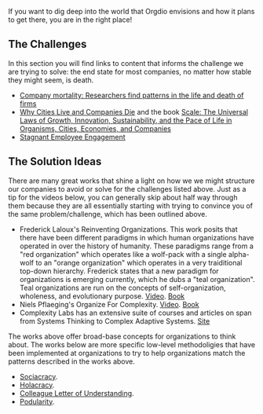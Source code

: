 <!-- TITLE: Inspirations -->
<!-- SUBTITLE: A quick list of works that has inspiried our community-->

If you want to dig deep into the world that Orgdio envisions and how it plans to get there, you are in the right place!

## The Challenges 
In this section you will find links to content that informs the challenge we are trying to solve: the end state for most companies, no matter how stable they might seem, is death.

* [Company mortality: Researchers find patterns in the life and death of firms](https://www.santafe.edu/news-center/news/sfi-scientists-find-predictive-rule-company-mortality)
* [Why Cities Live and Companies Die](https://www.youtube.com/watch?v=LELCNnb2SPw) and the book [Scale: The Universal Laws of Growth, Innovation, Sustainability, and the Pace of Life in Organisms, Cities, Economies, and Companies](https://www.amazon.com/Scale-Universal-Innovation-Sustainability-Organisms/dp/1594205582)
* [Stagnant Employee Engagement](http://news.gallup.com/poll/188144/employee-engagement-stagnant-2015.aspx)

## The Solution Ideas

There are many great works that shine a light on how we we might structure our companies to avoid or solve for the challenges listed above.  Just as a tip for the videos below, you can generally skip about half way through them because they are all essentially starting with trying to convince you of the same problem/challenge, which has been outlined above.

* Frederick Laloux's Reinventing Organizations. This work posits that there have been different paradigms in which human organizations have operated in over the history of humanity.  These paradigms range from a "red organization" which operates like a wolf-pack with a single alpha-wolf to an "orange organization" which operates in a very traiditional top-down hierarchy.  Frederick states that a new paradigm for organizations is emerging currently, which he dubs a "teal organization".  Teal organizations are run on the concepts of self-organization, wholeness, and evolutionary purpose. [Video](https://www.youtube.com/watch?v=gcS04BI2sbk). [Book](https://www.amazon.com/Reinventing-Organizations-Frederic-Laloux/dp/2960133501)
* Niels Pflaeging's Organize For Complexity. [Video](https://www.youtube.com/watch?v=KhTGpgNz0N8). [Book](https://www.amazon.com/Organize-Complexity-Build-High-Performance-Organization/dp/0991537602)
* Complexity Labs has an extensive suite of courses and articles on span from Systems Thinking to Complex Adaptive Systems. [Site](http://complexitylabs.io/)

The works above offer broad-base concepts for organizations to think about.  The works below are more specific low-level methodoligies that have been implemented at organizations to try to help organizations match the patterns described in the works above.

* [Sociacracy](https://en.wikipedia.org/wiki/Sociocracy).
* [Holacracy](https://www.holacracy.org/).
* [Colleague Letter of Understanding](http://www.managementexchange.com/story/colleague-letter-understanding-replacing-jobs-commitments).
* [Podularity](https://medium.com/the-connected-company/the-future-is-podular-c71d090abf80).
